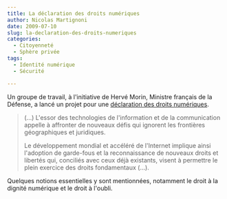 ```yaml
---
title: La déclaration des droits numériques
author: Nicolas Martignoni
date: 2009-07-10
slug: la-declaration-des-droits-numeriques
categories:
  - Citoyenneté
  - Sphère privée
tags:
  - Identité numérique
  - Sécurité

---
```

Un groupe de travail, à l'initiative de Hervé Morin, Ministre français de la Défense, a lancé un projet pour une [déclaration des droits numériques][1].

> (&hellip;) L'essor des technologies de l'information et de la communication appelle à affronter de nouveaux défis qui ignorent les frontières géographiques et juridiques.
>
> Le développement mondial et accéléré de l'Internet implique ainsi l'adoption de garde-fous et la reconnaissance de nouveaux droits et libertés qui, conciliés avec ceux déjà existants, visent à permettre le plein exercice des droits fondamentaux (&hellip;).

Quelques notions essentielles y sont mentionnées, notamment le droit à la dignité numérique et le droit à l'oubli.

 [1]: http://www.droits-numeriques.org/

<!--more-->

